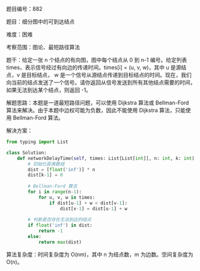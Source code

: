 题目编号：882

题目：细分图中的可到达结点

难度：困难

考察范围：图论、最短路径算法

题干：给定一张 n 个结点的有向图，图中每个结点从 0 到 n-1 编号。给定列表 times，表示信号经过有向边的传递时间。times[i] = (u, v, w)，其中 u 是源结点，v 是目标结点， w 是一个信号从源结点传递到目标结点的时间。现在，我们向当前的结点发送了一个信号。请你返回从信号发送到所有其他结点需要的时间，如果无法到达某个结点，则返回 -1。

解题思路：本题是一道最短路径问题，可以使用 Dijkstra 算法或 Bellman-Ford 算法来解决。由于本题中边权可能为负数，因此不能使用 Dijkstra 算法，只能使用 Bellman-Ford 算法。

解决方案：

```python
from typing import List

class Solution:
    def networkDelayTime(self, times: List[List[int]], n: int, k: int) -> int:
        # 初始化距离数组
        dist = [float('inf')] * n
        dist[k-1] = 0
        
        # Bellman-Ford 算法
        for i in range(n-1):
            for u, v, w in times:
                if dist[u-1] + w < dist[v-1]:
                    dist[v-1] = dist[u-1] + w
        
        # 判断是否存在无法到达的结点
        if float('inf') in dist:
            return -1
        else:
            return max(dist)
```

算法复杂度：时间复杂度为 O(nm)，其中 n 为结点数，m 为边数。空间复杂度为 O(n)。